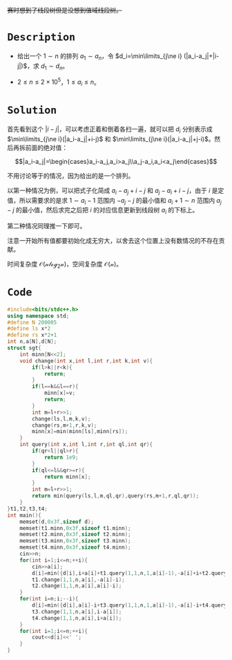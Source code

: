 ~~赛时想到了线段树但是没想到值域线段树。~~

# $\texttt{Description}$

- 给出一个 $1\sim n$ 的排列 $a_1\sim a_n$，令 $d_i=\min\limits_{j\ne i} (|a_i-a_j|+|i-j|)$，求 $d_1\sim d_n$。

- $2\le n\le 2\times 10^5$，$1\le a_i\le n$。

# $\texttt{Solution}$

首先看到这个 $|i-j|$，可以考虑正着和倒着各扫一遍，就可以把 $d_i$ 分别表示成 $\min\limits_{j\ne i}(|a_i-a_j|+i-j)$ 和 $\min\limits_{j\ne i}(|a_i-a_j|+j-i)$。然后再拆前面的绝对值：

$$|a_i-a_j|=\begin{cases}a_i-a_j,a_i>a_j\\a_j-a_i,a_i<a_j\end{cases}$$

不用讨论等于的情况，因为给出的是一个排列。

以第一种情况为例，可以把式子化简成 $a_i-a_j+i-j$ 和 $a_j-a_i+i-j$，由于 $i$ 是定值，所以需要求的是求 $1\sim a_i-1$ 范围内 $-a_j-j$ 的最小值和 $a_i+1\sim n$ 范围内 $a_j-j$ 的最小值，然后求完之后把 $i$ 的对应信息更新到线段树 $a_i$ 的下标上。

第二种情况同理推一下即可。

注意一开始所有值都要初始化成无穷大，以舍去这个位置上没有数情况的不存在贡献。

时间复杂度 $\mathcal{O(n\log_2n)}$，空间复杂度 $\mathcal{O(n)}$。

# $\texttt{Code}$

```cpp
#include<bits/stdc++.h>
using namespace std;
#define N 200005
#define ls x*2
#define rs x*2+1
int n,a[N],d[N];
struct sgt{
    int minn[N<<2];
    void change(int x,int l,int r,int k,int v){
        if(l>k||r<k){
            return;
        }
        if(l==k&&l==r){
            minn[x]=v;
            return;
        }
        int m=l+r>>1;
        change(ls,l,m,k,v);
        change(rs,m+1,r,k,v);
        minn[x]=min(minn[ls],minn[rs]);
    }
    int query(int x,int l,int r,int ql,int qr){
        if(qr<l||ql>r){
            return 1e9;
        }
        if(ql<=l&&qr>=r){
            return minn[x];
        }
        int m=l+r>>1;
        return min(query(ls,l,m,ql,qr),query(rs,m+1,r,ql,qr));
    }
}t1,t2,t3,t4;
int main(){
    memset(d,0x3f,sizeof d);
    memset(t1.minn,0x3f,sizeof t1.minn);
    memset(t2.minn,0x3f,sizeof t2.minn);
    memset(t3.minn,0x3f,sizeof t3.minn);
    memset(t4.minn,0x3f,sizeof t4.minn);
    cin>>n;
    for(int i=1;i<=n;++i){
        cin>>a[i];
        d[i]=min({d[i],i+a[i]+t1.query(1,1,n,1,a[i]-1),-a[i]+i+t2.query(1,1,n,a[i]+1,n)});
        t1.change(1,1,n,a[i],-a[i]-i);
        t2.change(1,1,n,a[i],a[i]-i);
    }
    for(int i=n;i;--i){
        d[i]=min({d[i],a[i]-i+t3.query(1,1,n,1,a[i]-1),-a[i]-i+t4.query(1,1,n,a[i]+1,n)});
        t3.change(1,1,n,a[i],i-a[i]);
        t4.change(1,1,n,a[i],i+a[i]);
    }
    for(int i=1;i<=n;++i){
        cout<<d[i]<<' ';
    }
}
```
